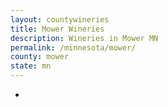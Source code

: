 ```yaml
---
layout: countywineries
title: Mower Wineries
description: Wineries in Mower MN
permalink: /minnesota/mower/
county: mower
state: mn
---
```

-
